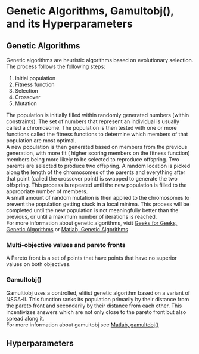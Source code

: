 # Genetic Algorithms, Gamultobj(), and its Hyperparameters
## Genetic Algorithms
Genetic algorithms are heuristic algorithms based on evolutionary selection. The process follows the following steps:
1. Initial population
1. Fitness function
1. Selection
1. Crossover
1. Mutation  

The population is initially filled within randomly generated numbers (within constraints). The set of numbers that represent an individual is usually called a chromosome. The population is then tested with one or more functions called the fitness functions to determine which members of that population are most optimal.  
A new population is then generated based on members from the previous generation, with more fit ( higher scoring members on the fitness function) members being more likely to be selected to reproduce offspring. Two parents are selected to produce two offspring.  A random location is picked along the length of the chromosomes of the parents and everything after that point (called the crossover point) is swapped to generate the two offspring. This process is repeated until the new population is filled to the appropriate number of members.   
A small amount of random mutation is then applied to the chromosomes to prevent the population getting stuck in a local minima.
This process will be completed until the new population is not meaningfully better than the previous, or until a maximum number of iterations is reached.  
For more information about genetic algorithms, visit [Geeks for Geeks, Genetic Algorithms](https://www.geeksforgeeks.org/genetic-algorithms/) or [Matlab, Genetic Algorithms](https://www.mathworks.com/help/gads/what-is-the-genetic-algorithm.html)

### Multi-objective values and pareto fronts
A Pareto front is a set of points that have points that have no superior values on both objectives.
### Gamultobj() 
Gamultiobj uses a controlled, elitist genetic algorithm based on a variant of NSGA-II. This function ranks its population primarily by their distance from the pareto front and secondarily by their distance from each other. This incentivizes answers which are not only close to the pareto front but also spread along it.  
For more information about gamultobj see [Matlab, gamultobj()](https://www.mathworks.com/help/gads/gamultiobj.html)

## Hyperparameters

